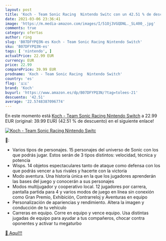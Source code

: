 ```yaml
---
layout: post
title: 'Koch - Team Sonic Racing  Nintendo Switc con un 42.51 % de descuento'
date: 2021-03-06 23:36:41
image: 'https://m.media-amazon.com/images/I/51Oj3VGQDNL._SL400_.jpg'
comments: true
category: ofertas
author: ring
slug: 'B07DFYPQ3N-es Koch - Team Sonic Racing Nintendo Switch'
sku: 'B07DFYPQ3N-es'
tags: [ 'nintendo', ]
actualPrice: 22.99 EUR
currency: EUR
price: 22.99
comparePrice: 39.99 EUR
prodname: 'Koch - Team Sonic Racing  Nintendo Switch'
country: 'es'
flag: '🇪🇸'
brand: 'Koch'
buyurl: 'https://www.amazon.es/dp/B07DFYPQ3N/?tag=tolees-21'
descuento: '42.51'
average: '22.5748387096774'
---
```


En este momento está [Koch - Team Sonic Racing  Nintendo Switch](https://www.amazon.es/dp/B07DFYPQ3N/?tag=tolees-21) a 22.99 EUR (original: 39.99 EUR) (42.51 %  de descuento) en el siguiente enlace!

[![Koch - Team Sonic Racing  Nintendo Switc](https://m.media-amazon.com/images/I/51Oj3VGQDNL._SL400_.jpg)](https://www.amazon.es/dp/B07DFYPQ3N/?tag=tolees-21)

🔎:

- Varios tipos de personajes. 15 personajes del universo de Sonic con los que podrás jugar. Estos serán de 3 tipos distintos: velocidad, técnica y potencia
- Wisps. 14 objetos espectaculares tanto de ataque como defensa con los que podrás vencer a tus rivales y hacerte con la victoria
- Modo aventura. Una historia única en la que los jugadores aprenderán las bases del juego y conocerán a sus personajes
- Modos multijugador y cooperativo local. 12 jugadores por carrera, pantalla partida para 4 y varios modos de juego en línea sin conexión como Gran Premio, Exhibición, Contrarreloj y Aventuras en equipo
- Personalización de apariencias y rendimiento. Altera la imagen y conducción de tu vehículo
- Carreras en equipo. Corre en equipo y vence equipo. Usa distintas jugadas de equipo para ayudar a tus compañeros, chocar contra oponentes y activar tu megaturbo

[🛒 Aquí!!!](https://www.amazon.es/dp/B07DFYPQ3N/?tag=tolees-21)
